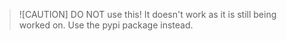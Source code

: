 > ![CAUTION]
> DO NOT use this! It doesn't work as it is still being worked on. Use the pypi package instead.